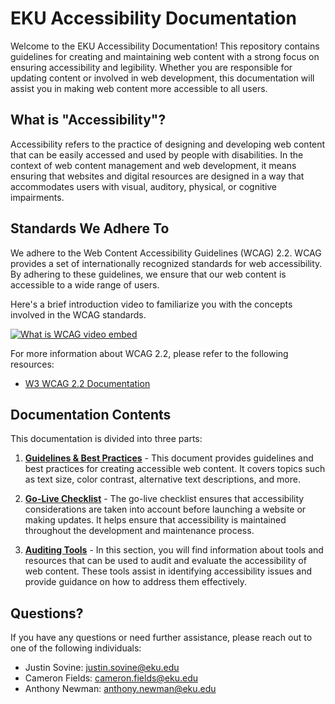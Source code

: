 # EKU Accessibility Documentation

Welcome to the EKU Accessibility Documentation! This repository contains guidelines for creating and maintaining web content with a strong focus on ensuring accessibility and legibility. Whether you are responsible for updating content or involved in web development, this documentation will assist you in making web content more accessible to all users.

## What is "Accessibility"?

Accessibility refers to the practice of designing and developing web content that can be easily accessed and used by people with disabilities. In the context of web content management and web development, it means ensuring that websites and digital resources are designed in a way that accommodates users with visual, auditory, physical, or cognitive impairments.

## Standards We Adhere To

We adhere to the Web Content Accessibility Guidelines (WCAG) 2.2. WCAG provides a set of internationally recognized standards for web accessibility. By adhering to these guidelines, we ensure that our web content is accessible to a wide range of users. 

Here's a brief introduction video to familiarize you with the concepts involved in the WCAG standards.

[![What is WCAG video embed](https://img.youtube.com/vi/FsGussrOX60/0.jpg)](https://www.youtube.com/watch?v=FsGussrOX60)

For more information about WCAG 2.2, please refer to the following resources:

* [W3 WCAG 2.2 Documentation](https://www.w3.org/WAI/WCAG22/Understanding/)

## Documentation Contents

This documentation is divided into three parts:

1. **[Guidelines & Best Practices](guidelines-and-best-practices.md)** - This document provides guidelines and best practices for creating accessible web content. It covers topics such as text size, color contrast, alternative text descriptions, and more.
   
2. **[Go-Live Checklist](go-live-checklist.md)** - The go-live checklist ensures that accessibility considerations are taken into account before launching a website or making updates. It helps ensure that accessibility is maintained throughout the development and maintenance process.
   
3. **[Auditing Tools](auditing-tools.md)** - In this section, you will find information about tools and resources that can be used to audit and evaluate the accessibility of web content. These tools assist in identifying accessibility issues and provide guidance on how to address them effectively.

## Questions?

If you have any questions or need further assistance, please reach out to one of the following individuals:

* Justin Sovine: justin.sovine@eku.edu
* Cameron Fields: cameron.fields@eku.edu
* Anthony Newman: anthony.newman@eku.edu
